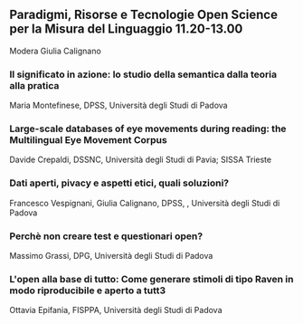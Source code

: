 ## Paradigmi, Risorse e Tecnologie Open Science per la Misura del Linguaggio 11.20-13.00
Modera Giulia Calignano

### Il significato in azione: lo studio della semantica dalla teoria alla pratica
Maria Montefinese, DPSS, Università degli Studi di Padova

### Large-scale databases of eye movements during reading: the Multilingual Eye Movement Corpus
Davide Crepaldi, DSSNC, Università degli Studi di Pavia; SISSA Trieste

### Dati aperti, pivacy e aspetti etici, quali soluzioni?
Francesco Vespignani,  Giulia Calignano, DPSS, , Università degli Studi di Padova

### Perchè non creare test e questionari open?
Massimo Grassi, DPG, Università degli Studi di Padova

### L'open alla base di tutto: Come generare stimoli di tipo Raven in modo riproducibile e aperto a tutt3
Ottavia Epifania, FISPPA, Università degli Studi di Padova


